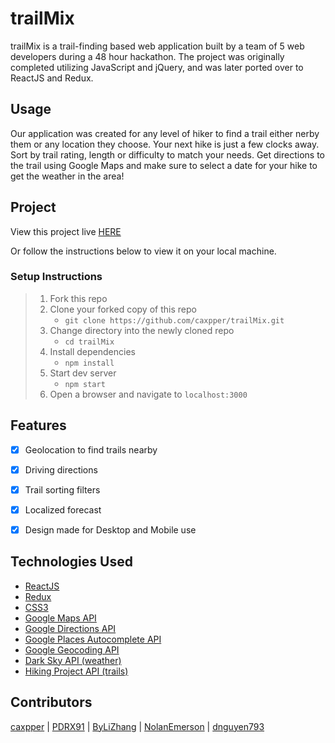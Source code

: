 # trailMix

trailMix is a trail-finding based web application built by a team of 5 web developers during a 48 hour hackathon. The project was originally completed utilizing JavaScript and jQuery, and was later ported over to ReactJS and Redux.

## Usage

Our application was created for any level of hiker to find a trail either nerby them or any location they choose.  Your next hike is just a few clocks away. Sort by trail rating, length or difficulty to match your needs. Get directions to the trail using Google Maps and make sure to select a date for your hike to get the weather in the area!

## Project

View this project live [HERE](https://trailmix.alejandro-gaspar.com)

Or follow the instructions below to view it on your local machine.

### Setup Instructions

> 1. Fork this repo
> 2. Clone your forked copy of this repo
>    - `git clone https://github.com/caxpper/trailMix.git`
> 3. Change directory into the newly cloned repo
>    - `cd trailMix`
> 4. Install dependencies 
>    - `npm install`
> 5. Start dev server
>    - `npm start`
> 6. Open a browser and navigate to `localhost:3000`

## Features

- [x] Geolocation to find trails nearby
- [x] Driving directions
- [x] Trail sorting filters
- [x] Localized forecast
- [x] Design made for Desktop and Mobile use


## Technologies Used

- [ReactJS](https://reactjs.org/)
- [Redux](https://redux.js.org/)
- [CSS3](https://www.w3.org/Style/CSS/Overview.en.html)
- [Google Maps API](https://developers.google.com/maps/documentation/)
- [Google Directions API](https://developers.google.com/maps/documentation/directions/intro)
- [Google Places Autocomplete API](https://developers.google.com/places/web-service/autocomplete)
- [Google Geocoding API](https://developers.google.com/maps/documentation/geocoding/start)
- [Dark Sky API (weather)](https://darksky.net/dev)
- [Hiking Project API (trails)](https://www.hikingproject.com/data)

## Contributors

[caxpper](https://github.com/caxpper) |
[PDRX91](https://github.com/PDRX91) |
[ByLiZhang](https://github.com/ByLiZhang) |
[NolanEmerson](https://github.com/NolanEmerson) |
[dnguyen793](https://github.com/dnguyen793) 

